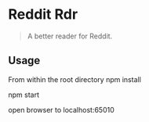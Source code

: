 # Reddit Rdr
> A better reader for Reddit.

## Usage
From within the root directory
npm install

npm start

open browser to
  localhost:65010
